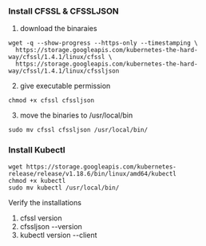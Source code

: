 ### Install CFSSL & CFSSLJSON

1. download the binaraies
```
wget -q --show-progress --https-only --timestamping \
  https://storage.googleapis.com/kubernetes-the-hard-way/cfssl/1.4.1/linux/cfssl \
  https://storage.googleapis.com/kubernetes-the-hard-way/cfssl/1.4.1/linux/cfssljson
  ```

2. give executable permission
```
chmod +x cfssl cfssljson
```

3. move the binaries to /usr/local/bin 
```
sudo mv cfssl cfssljson /usr/local/bin/
```

### Install Kubectl

```
wget https://storage.googleapis.com/kubernetes-release/release/v1.18.6/bin/linux/amd64/kubectl
chmod +x kubectl
sudo mv kubectl /usr/local/bin/
```

Verify the installations

1. cfssl version <br />
2. cfssljson --version <br />
3. kubectl version --client <br />


